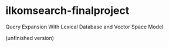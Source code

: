 # ilkomsearch-finalproject
 Query Expansion With Lexical Database and Vector Space Model

(unfinished version)
